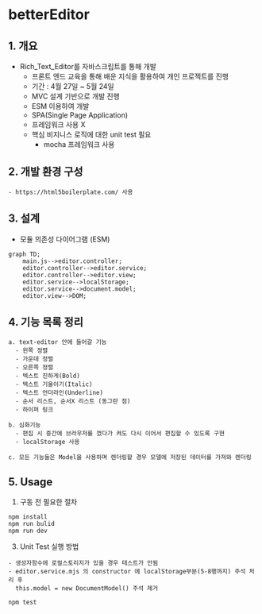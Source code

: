 # betterEditor
## 1. 개요
- Rich_Text_Editor를 자바스크립트를 통해 개발
  - 프론트 엔드 교육을 통해 배운 지식을 활용하여 개인 프로젝트를 진행
  - 기간 : 4월 27일 ~ 5월 24일
  - MVC 설계 기반으로 개발 진행
  - ESM 이용하여 개발
  - SPA(Single Page Application)
  - 프레임워크 사용 X
  - 핵심 비지니스 로직에 대한 unit test 필요
    - mocha 프레임워크 사용

## 2. 개발 환경 구성
    - https://html5boilerplate.com/ 사용

## 3. 설계
  - 모듈 의존성 다이어그램 (ESM)
```mermaid
graph TD;
    main.js-->editor.controller;
    editor.controller-->editor.service;
    editor.controller-->editor.view;
    editor.service-->localStorage;
    editor.service-->document.model;
    editor.view-->DOM;
```

## 4. 기능 목록 정리

    a. text-editor 안에 들어갈 기능
      - 왼쪽 정렬
      - 가운데 정렬
      - 오른쪽 정렬
      - 텍스트 진하게(Bold)
      - 텍스트 기울이기(Italic)
      - 텍스트 언더라인(Underline)
      - 순서 리스트, 순서X 리스트 (동그란 점)
      - 하이퍼 링크

    b. 심화기능
      - 편집 시 중간에 브라우저를 껐다가 켜도 다시 이어서 편집할 수 있도록 구현
      - localStorage 사용

    c. 모든 기능들은 Model을 사용하며 렌더링할 경우 모델에 저장된 데이터를 가져와 렌더링

## 5. Usage
1. 구동 전 필요한 절차
```
npm install
npm run bulid
npm run dev
```
3. Unit Test 실행 방법
```
- 생성자함수에 로컬스토리지가 있을 경우 테스트가 안됨
- editor.service.mjs 의 constructor 에 localStorage부분(5-8행까지) 주석 처리 후
  this.model = new DocumentModel() 주석 제거

npm test

```


